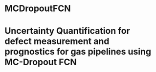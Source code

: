# MCDropoutFCN
# Uncertainty Quantification for defect measurement and prognostics for gas pipelines using MC-Dropout FCN

